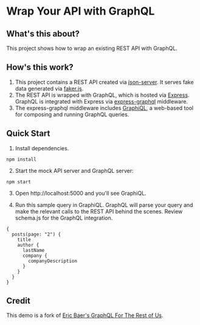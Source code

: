 # Wrap Your API with GraphQL

## What's this about?

This project shows how to wrap an existing REST API with GraphQL.

## How's this work?

1.  This project contains a REST API created via [json-server](https://github.com/typicode/json-server). It serves fake data generated via [faker.js](https://github.com/Marak/faker.js).
2.  The REST API is wrapped with GraphQL, which is hosted via [Express](https://expressjs.com). GraphQL is integrated with Express via [express-graphql](https://github.com/graphql/express-graphql) middleware.
3.  The express-graphql middleware includes [GraphiQL](https://github.com/graphql/graphiql), a web-based tool for composing and running GraphQL queries.

## Quick Start

1.  Install dependencies.

```
npm install
```

2.  Start the mock API server and GraphQL server:

```
npm start
```

3.  Open http://localhost:5000 and you'll see GraphiQL.

4.  Run this sample query in GraphiQL. GraphQL will parse your query and make the relevant calls to the REST API behind the scenes. Review schema.js for the GraphQL integration.

```
{
  posts(page: "2") {
    title
    author {
      lastName
      company {
        companyDescription
      }
    }
  }
}
```

## Credit

This demo is a fork of [Eric Baer's GraphQL For The Rest of Us](https://github.com/baer/graphql-demo-graphql-for-the-rest-of-us).
